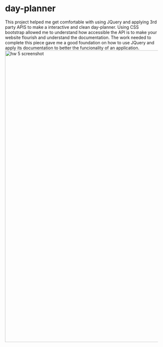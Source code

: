 # day-planner
This project helped me get comfortable with using JQuery and applying 3rd party APIS to make a interactive and clean day-planner. Using CSS bootstrap allowed me to understand how accessible the API is to make your website flourish and understand the documentation. The work needed to complete this piece gave me a good foundation on how to use JQuery and apply its documentation to better the funcionality of an application.  
<img width="959" alt="hw 5 screenshot" src="https://user-images.githubusercontent.com/88978036/136675174-68de6040-a589-4f84-bc37-7639954b4bfc.png">
